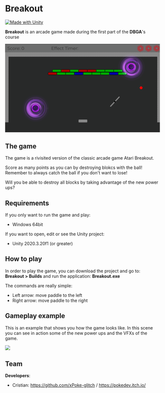 # Breakout
[![Made with Unity](https://img.shields.io/badge/Made%20with-Unity-57b9d3.svg?style=flat&logo=unity)](https://www.unity.com)

**Breakout** is an arcade game made during the first part of the **DBGA**'s course

<img src="https://github.com/DBGameAcademy/Breakout_DBGA_Ghiorzi/blob/main/Screenshots/breakout_screen.png" width="750">

## The game

The game is a rivisited version of the classic arcade game Atari Breakout.

Score as many points as you can by destroying blokcs with the ball!
Remember to always catch the ball if you don't want to lose!

Will you be able to destroy all blocks by taking advantage of the new power ups?

## Requirements

If you only want to run the game and play:
* Windows 64bit

If you want to open, edit or see the Unity project:
* Unity 2020.3.20f1 (or greater)

## How to play

In order to play the game, you can download the project and go to: **Breakout > Builds** and run the application: **Breakout.exe**

The commands are really simple:
* Left arrow: move paddle to the left
* Right arrow: move paddle to the right

## Gameplay example
This is an example that shows you how the game looks like. In this scene you can see in action some of the new power ups and the VFXs of the game. 

<img src="https://github.com/DBGameAcademy/Breakout_DBGA_Ghiorzi/blob/main/Screenshots/breakout_gameplay.gif" width="750">

## Team

**Developers**:
* Cristian: https://github.com/xPoke-glitch / https://pokedev.itch.io/
